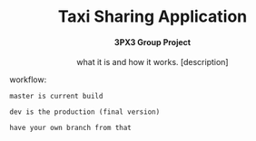 <h1 align="center">
  Taxi Sharing Application
</h1>
<h4 align="center">
  3PX3 Group Project
</h4>
<p align="center">
  what it is and how it works. [description]
</p>

<p>
    workflow:

    master is current build

    dev is the production (final version)

    have your own branch from that
</p>
